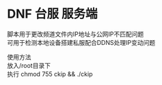 # DNF 台服 服务端
脚本用于更改频道文件内IP地址与公网IP不匹配问题  
可用于检测本地设备搭建私服配合DDNS处理IP变动问题  

使用方法  
放入/root目录下  
执行 chmod 755 ckip && ./ckip  
